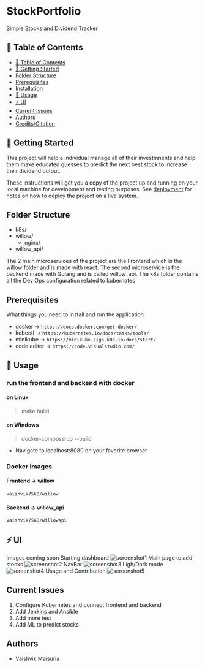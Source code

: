# StockPortfolio
Simple Stocks and Dividend Tracker 

## 📝 Table of Contents
- [📝 Table of Contents](#-table-of-contents)
- [🏁 Getting Started <a name = "getting_started"></a>](#-getting-started-)
- [Folder Structure <a name = "folder_structure"></a>](#folder-structure-)
- [Prerequisites <a name = "prerequisites"></a>](#prerequisites-)
- [Installation <a name = "installation"></a>](#installation-)
- [🎈 Usage <a name="usage"></a>](#-usage-)
- [⚡ UI <a name="ui"></a>](#-ui-)
- [Current Issues <a name = "issues"></a>](#current-issues-)
- [Authors <a name = "authors"></a>](#authors-)
- [Credits/Citation <a name = "credit"></a>](#credit-)


## 🏁 Getting Started <a name = "getting_started"></a>
This project will help a individual manage all of their investmnents and help them make educated guesses to predict the 
next best stock to increase their dividend output.

These instructions will get you a copy of the project up and running on your local machine for development and testing purposes. See [deployment](#deployment) for notes on how to deploy the project on a live system.

## Folder Structure <a name = "folder_structure"></a>
- k8s/
- willow/
    - nginx/
- willow_api/

The 2 main microservices of the project are the Frontend which is the willow folder and is made with react. The second microservice is the backend made with Golang and is called willow_api. The k8s folder contains all the Dev Ops configuration related to kubernates 

## Prerequisites <a name = "prerequisites"></a>
What things you need to install and run the application
- docker -> `https://docs.docker.com/get-docker/`
- kubectl -> `https://kubernetes.io/docs/tasks/tools/`
- minikube -> `https://minikube.sigs.k8s.io/docs/start/`
- code editor -> `https://code.visualstudio.com/`

## 🎈 Usage <a name="usage"></a>
### run the frontend and backend with docker
#### on Linux 
> make build
#### on Windows
> docker-compose up --build
- Navigate to localhost:8080 on your favorite browser

### Docker images
#### Frontend -> willow 
`vaishvik7568/willow`
#### Backend -> willow_api 
`vaishvik7568/willowapi`

## ⚡ UI <a name="ui"></a>
Images coming soon 
Starting dashboard
![screenshot1](/imgs/screenshot-1.png)
Main page to add stocks 
![screenshot2](/imgs/screenshot-2.png)
NavBar
![screenshot3](/imgs/screenshot-4.png)
Ligh/Dark mode
![screenshot4](/imgs/screenshot-5.png)
Usage and Contribution
![screenshot5](/imgs/screenshot-6.png)

## Current Issues <a name = "issues"></a>
1. Configure Kubernetes and connect frontend and backend
2. Add Jenkins and Ansible
3. Add more test
4. Add ML to predict stocks

## Authors <a name = "authors"></a>

- Vaishvik Maisuria





